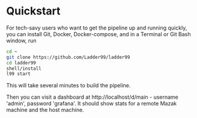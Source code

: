 # Quickstart

For tech-savy users who want to get the pipeline up and running quickly, you can install Git, Docker, Docker-compose, and in a Terminal or Git Bash window, run

```bash
cd ~
git clone https://github.com/Ladder99/ladder99
cd ladder99
shell/install
l99 start
```

This will take several minutes to build the pipeline.

Then you can visit a dashboard at http://localhost/d/main - username 'admin', password 'grafana'. It should show stats for a remote Mazak machine and the host machine. 

